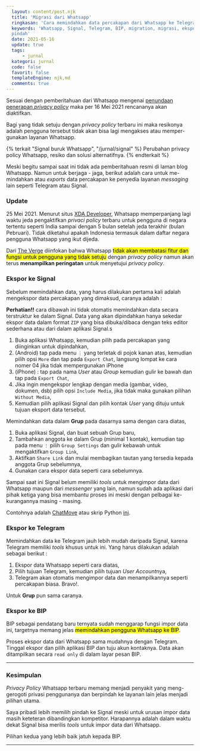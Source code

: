 ```yaml
---
  layout: content/post.njk
  title: 'Migrasi dari Whatsapp' 
  ringkasan: 'Cara memindahkan data percakapan dari Whatsapp ke Telegram, Signal, atau BIP' 
  keywords: 'Whatsapp, Signal, Telegram, BIP, migration, migrasi, ekspor, data, export, impor,
  pindah'
  date: 2021-05-16
  update: true 
  tags:
      - jurnal
  kategori: jurnal
  code: false
  favorit: false
  templateEngine: njk,md
  comments: true
---
```


Sesuai dengan pemberitahuan dari Whatsapp mengenai [penundaan penerapan *privacy policy*](https://blog.whatsapp.com/giving-more-time-for-our-recent-update) maka per 16 Mei 2021 rencananya akan diaktifkan.

Bagi yang tidak setuju dengan *privacy policy* terbaru ini maka resikonya adalah pengguna tersebut tidak akan bisa lagi mengakses atau memper-gunakan layanan Whatsapp.

 {% terkait "Signal buruk Whatsapp", "/jurnal/signal" %}
 Perubahan privacy policy Whatsapp, resiko dan solusi alternatifnya.
 {% endterkait %}
 
Meski begitu sampai saat ini tidak ada pemberitahuan resmi di laman blog Whatsapp. Namun untuk berjaga - jaga, berikut adalah cara untuk me-mindahkan atau *exports* data percakapan ke penyedia layanan *messaging* lain seperti Telegram atau Signal.

### Update

25 Mei 2021. Menurut situs [XDA Developer](https://www.xda-developers.com/whatsapp-wont-limit-user-accounts-india/), Whatsapp memperpanjang lagi waktu jeda pengaktifkan *privaci policy* terbaru untuk pengguna di negara tertentu seperti India sampai dengan 5 bulan setelah jeda terakhir (bulan Pebruari). Tidak diketahui apakah Indonesia termasuk dalam daftar negara pengguna Whatsapp yang ikut dijeda.

Dari [The Verge](https://www.theverge.com/2021/5/28/22458805/whatsapp-privacy-policy-no-plans-limit-functionality) diinfokan bahwa Whatsapp <mark>tidak akan membatasi fitur dan fungsi untuk pengguna yang tidak setuju</mark> dengan *privacy policy* namun akan terus **menampilkan peringatan** untuk menyetujui *privacy policy*.

### Ekspor ke Signal

Sebelum memindahkan data, yang harus dilakukan pertama kali adalah mengekspor data percakapan yang dimaksud, caranya adalah :

**Perhatian!!** cara dibawah ini tidak otomatis memindahkan data secara terstruktur ke dalam Signal. Data yang akan dipindahkan hanya sekedar ekspor data dalam format `ZIP` yang bisa dibuka/dibaca dengan teks editor sederhana atau dari dalam aplikasi Signal.s

1. Buka aplikasi Whatsapp, kemudian pilih pada percakapan yang diinginkan untuk dipindahkan,
2. (Android) tap pada menu `⋮` yang terletak di pojok kanan atas, kemudian pilih opsi `More` dan tap pada `Export Chat`, <span class="code_cap">langsung lompat ke cara nomer 04 jika tidak mempergunakan iPhone</span>
3. (iPhone) : tap pada nama *User* atau *Group* kemudian gulir ke bawah dan tap pada `Export
   Chat`,
4. Jika ingin mengekspor lengkap dengan media (gambar, video, dokumen, dsb) pilih opsi `Include Media`, jika tidak maka gunakan pilihan `Without Media`,
5. Kemudian pilih aplikasi Signal dan pilih kontak *User* yang dituju untuk tujuan eksport data tersebut.


Memindahkan data dalam **Grup** pada dasarnya sama dengan cara diatas,

1. Buka aplikasi Signal, dan buat sebuah Grup baru,
2. Tambahkan anggota ke dalam Grup (minimal 1 kontak), kemudian tap pada menu `⋮` pilih `Group
   Settings` dan gulir kebawah untuk mengaktifkan `Group Link`,
3. Aktifkan `Share Link` dan mulai membagikan tautan yang tersedia kepada anggota Grup sebelumnya,
4. Gunakan cara ekspor data seperti cara sebelumnya.

Sampai saat ini Signal belum memiliki *tools* untuk mengimpor data dari Whatsapp maupun dari *messenger* yang lain, namun sudah ada aplikasi dari pihak ketiga yang bisa membantu proses ini meski dengan pelbagai ke-kurangannya masing - masing.

Contohnya adalah [ChatMove](https://play.google.com/store/apps/details?id=com.imkapps.chatmove) atau skrip Python [ini](https://github.com/gillesvangestel/ConvertWhatsAppToSignal/blob/main/ConvertWhatsAppToSignal.py).

### Ekspor ke Telegram

Memindahkan data ke Telegram jauh lebih mudah daripada Signal, karena Telegram memiliki *tools* khusus untuk ini. Yang harus dilakukan adalah sebagai berikut :

1. Ekspor data Whatsapp seperti cara diatas,
2. Pilih tujuan Telegram, kemudian pilih tujuan *User Account*nya,
3. Telegram akan otomatis mengimpor data dan menampilkannya seperti percakapan biasa. Bravo!.

Untuk **Grup** pun sama caranya.

### Ekspor ke BIP

BIP sebagai pendatang baru ternyata sudah menggarap fungsi impor data ini, targetnya memang jelas <mark>memindahkan pengguna Whatsapp ke BIP</mark>.

Proses ekspor data dari Whatsapp sama mudahnya dengan Telegram. Tinggal ekspor dan pilih aplikasi BIP dan tuju akun kontaknya. Data akan ditampilkan secara `read only` di dalam layar pesan BIP.

***

### Kesimpulan

*Privacy Policy* Whatsapp terbaru memang menjadi penyakit yang meng-gerogoti privasi penggunanya dan berpindah ke layanan lain jelas menjadi pilihan utama. 

Saya pribadi lebih memilih pindah ke Signal meski untuk urusan impor data masih keteteran dibandingkan kompetitor. Harapannya adalah dalam waktu dekat Signal bisa merilis *tools* untuk impor data dari Whatsapp.

Pilihan kedua yang lebih baik jatuh kepada BIP.

***

